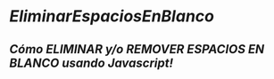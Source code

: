 # **_EliminarEspaciosEnBlanco_**

## **_Cómo ELIMINAR y/o REMOVER ESPACIOS EN BLANCO usando Javascript!_**
